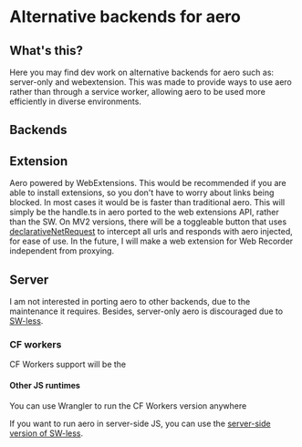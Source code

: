 # Alternative backends for aero

## What's this?

Here you may find dev work on alternative backends for aero such as: server-only and webextension. This was made to provide ways to use aero rather than through a service worker, allowing aero to be used more efficiently in diverse environments.

## Backends

## Extension

Aero powered by WebExtensions. This would be recommended if you are able to install extensions, so you don't have to worry about links being blocked. In most cases it would be is faster than traditional aero. This will simply be the handle.ts in aero ported to the web extensions API, rather than the SW. On MV2 versions, there will be a toggleable button that uses [declarativeNetRequest](x) to intercept all urls and responds with aero injected, for ease of use. In the future, I will make a web extension for Web Recorder independent from proxying.

## Server

I am not interested in porting aero to other backends, due to the maintenance it requires. Besides, server-only aero is discouraged due to [SW-less](x).

### CF workers

CF Workers support will be the

#### Other JS runtimes

You can use Wrangler to run the CF Workers version anywhere

If you want to run aero in server-side JS, you can use the [server-side version of SW-less](x).
